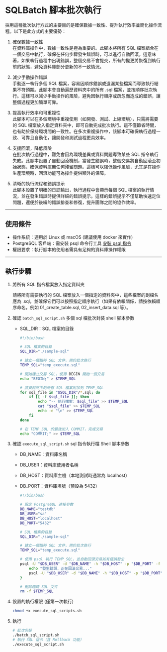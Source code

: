 # SQLBatch 腳本批次執行

採用這種批次執行方式的主要目的是確保數據一致性、提升執行效率並簡化操作流程。以下是此方式的主要優勢：

1. 確保數據一致性<br>
   在資料庫操作中，數據一致性是極為重要的。此腳本將所有 SQL 檔案組合在一個交易中執行，確保在任何步驟發生錯誤時，可以進行自動回滾。這意味著，如果執行過程中出現錯誤，整個交易不會提交，所有的變更將恢復到執行前的狀態，避免資料庫部分更新的不一致情況。
   <br>
2. 減少手動操作錯誤<br>
   手動逐一執行多個 SQL 檔案，容易因順序錯誤或遺漏某些檔案而導致執行結果不符預期。此腳本會自動遍歷資料夾中的所有 .sql 檔案，並按順序批次執行。這樣可以減少手動操作的風險，避免因執行順序或疏忽而造成的錯誤，讓整個過程更加簡單可靠。
   <br>

3. 提高執行效率和可重複性<br>
   此腳本可以在多個環境中重複使用（如開發、測試、上線環境），只需將需要的 SQL 檔案放入指定資料夾中，即可自動完成批次執行。這不僅節省時間，也有助於保持環境間的一致性。在多次重複操作中，該腳本可確保執行過程一致、可靠且自動化，讓開發和測試過程更具效率。
   <br>

4. 支援回滾，降低風險<br>
   在批次執行過程中，難免會因為環境差異或資料問題導致某些 SQL 指令執行失敗。此腳本設置了自動回滾機制，當發生錯誤時，整個交易將自動回滾至初始狀態，確保資料庫無任何殘留問題。這樣可以降低操作風險，尤其是在操作生產環境時，回滾功能可為操作提供額外的保障。
   <br>

5. 清晰的執行流程和錯誤提示<br>
   此腳本設置了明確的日誌輸出，執行過程中會顯示每個 SQL 檔案的執行情況，並在發生錯誤時提供詳細的錯誤提示。這樣的錯誤提示不僅幫助快速定位問題，還便於後續的錯誤排查和修復，提升團隊之間的協作效率。

---

## 使用條件

- 操作系統：適用於 Linux 或 macOS (建議使用 docker 來實作)
- PostgreSQL 客戶端：需安裝 psql 命令行工具
  [安裝 psql 指令](https://www.postgresql.org/download/)
- 權限要求：執行腳本的使用者需具有足夠的資料庫操作權限

---

## 執行步驟

1. 將所有 SQL 指令檔案放入指定資料夾

   請將所有需要執行的 SQL 檔案放入一個指定的資料夾中，這些檔案的副檔名應為 .sql，並確保它們可以按照指定順序執行（如果有依賴關係，請按依賴順序命名，例如 01_create_table.sql, 02_insert_data.sql 等）。

2. 確認 `batch_sql_script.sh` 多個 sql 檔批次封裝 shell 腳本參數

   - SQL_DIR：SQL 檔案的目錄

     ```sh
     #!/bin/bash

     # SQL 檔案的目錄
     SQL_DIR="./sample-sql"

     # 建立一個臨時 SQL 文件，用於批次執行
     TEMP_SQL="temp_execute.sql"

     # 開始建立交易 SQL，使用 BEGIN 開始一個交易
     echo "BEGIN;" > $TEMP_SQL

     # 將資料夾中的所有 SQL 檔案附加到 TEMP_SQL
     for sql_file in "$SQL_DIR"/*.sql; do
         if [[ -f $sql_file ]]; then
             echo "-- 執行檔案: $sql_file" >> $TEMP_SQL
             cat "$sql_file" >> $TEMP_SQL
             echo -e "\n" >> $TEMP_SQL
         fi
     done

     # 在 TEMP_SQL 的最後加入 COMMIT，完成交易
     echo "COMMIT;" >> $TEMP_SQL
     ```

3. 確認 `execute_sql_script.sh` sql 指令執行檔 Shell 腳本參數

   - DB_NAME：資料庫名稱
   - DB_USER：資料庫使用者名稱
   - DB_HOST：資料庫主機（本地測試時通常為 localhost）
   - DB_PORT：資料庫埠號（預設為 5432）

     ```sh
     #!/bin/bash

     # 設定 PostgreSQL 連接參數
     DB_NAME="testdb"
     DB_USER="sa"
     DB_HOST="localhost"
     DB_PORT="5432"

     # SQL 檔案的目錄
     SQL_DIR="./sample-sql"

     # 建立一個臨時 SQL 文件，用於批次執行
     TEMP_SQL="temp_execute.sql"

     # 使用 psql 執行 TEMP_SQL，並自動回滾交易如有錯誤發生
     psql -U "$DB_USER" -d "$DB_NAME" -h "$DB_HOST" -p "$DB_PORT" -f $TEMP_SQL -v ON_ERROR_STOP=1 || {
         echo "發生錯誤，正在回滾交易..."
         psql -U "$DB_USER" -d "$DB_NAME" -h "$DB_HOST" -p "$DB_PORT" -c "ROLLBACK;"
     }

     # 刪除臨時 SQL 文件
     rm -f $TEMP_SQL
     ```

4. 設置的執行權限 (僅第一次執行)
   ```bash
   chmod +x execute_sql_scripts.sh
   ```
5. 執行
   ```bash
   # 批次包裝
   ./batch_sql_script.sh
   # 執行 SQL 指令（含 Rollback 功能）
   ./execute_sql_script.sh
   ```
